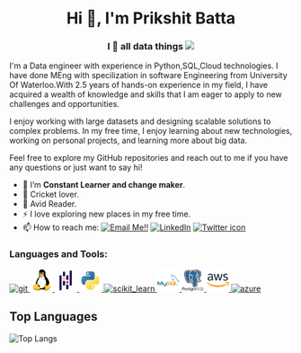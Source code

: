 <h1 align="center">Hi 👋, I'm Prikshit Batta </h1>
<h3 align="center">I &#128156; all data things <img src="https://github.com/TheDudeThatCode/TheDudeThatCode/blob/master/Assets/Rocket.gif" width="15px"></h3>

I'm a Data engineer with experience in Python,SQL,Cloud technologies. I have done MEng with specilization in software Engineering from University Of Waterloo.With 2.5 years of hands-on experience in my field, I have acquired a wealth of knowledge and skills that I am eager to apply to new challenges and opportunities.

I enjoy working with large datasets and designing scalable solutions to complex problems. In my free time, I enjoy learning about new technologies, working on personal projects, and learning more about big data.

Feel free to explore my GitHub repositories and reach out to me if you have any questions or just want to say hi!

- 🌱 I’m **Constant Learner and change maker**.
- 🏏 Cricket lover.
- 📖 Avid Reader.
- ⚡ I love exploring new places in my free time.
- 📫 How to reach me: <a href="mailto:prikshitbatta@gmail.com">![Email Me!!](https://img.shields.io/badge/Gmail-D14836?style=for-the-badge&logo=gmail&logoColor=white)</a> <a href="https://www.linkedin.com/in/prikshitbatta/">![LinkedIn](https://img.shields.io/badge/LinkedIn-0077B5?style=for-the-badge&logo=linkedin&logoColor=white)</a> <a href="https://twitter.com/PrikshitBatta">
  <img src="https://camo.githubusercontent.com/ac6e1101f110e5f500287cf70dac72519687620deefb5e8de1fa7ba6a3ba2407/68747470733a2f2f6564656e742e6769746875622e696f2f537570657254696e7949636f6e732f696d616765732f706e672f747769747465722e706e67" alt="Twitter icon" width="30" height="30">
</a>

<!-- ### Blogs posts -->
<!-- BLOG-POST-LIST:START -->
<!-- BLOG-POST-LIST:END -->

<h3 align="left">Languages and Tools:</h3>
<p align="left"> <a href="https://git-scm.com/" target="_blank" rel="noreferrer"> <img src="https://www.vectorlogo.zone/logos/git-scm/git-scm-icon.svg" alt="git" width="40" height="40"/> </a> <a href="https://www.linux.org/" target="_blank" rel="noreferrer"> <img src="https://raw.githubusercontent.com/devicons/devicon/master/icons/linux/linux-original.svg" alt="linux" width="40" height="40"/> </a> <a href="https://pandas.pydata.org/" target="_blank" rel="noreferrer"> <img src="https://raw.githubusercontent.com/devicons/devicon/2ae2a900d2f041da66e950e4d48052658d850630/icons/pandas/pandas-original.svg" alt="pandas" width="40" height="40"/> </a> <a href="https://www.python.org" target="_blank" rel="noreferrer"> <img src="https://raw.githubusercontent.com/devicons/devicon/master/icons/python/python-original.svg" alt="python" width="40" height="40"/> </a> <a href="https://scikit-learn.org/" target="_blank" rel="noreferrer"> <img src="https://upload.wikimedia.org/wikipedia/commons/0/05/Scikit_learn_logo_small.svg" alt="scikit_learn" width="40" height="40"/> </a> <a href="https://www.mysql.com/" target="_blank" rel="noreferrer"> <img src="https://raw.githubusercontent.com/devicons/devicon/master/icons/mysql/mysql-original-wordmark.svg" alt="mysql" width="40" height="40"/> </a> <a href="https://www.postgresql.org" target="_blank" rel="noreferrer"> <img src="https://raw.githubusercontent.com/devicons/devicon/master/icons/postgresql/postgresql-original-wordmark.svg" alt="postgresql" width="40" height="40"/> </a> <a href="https://aws.amazon.com" target="_blank" rel="noreferrer"> <img src="https://raw.githubusercontent.com/devicons/devicon/master/icons/amazonwebservices/amazonwebservices-original-wordmark.svg" alt="aws" width="40" height="40"/> <a href="https://azure.microsoft.com/en-in/" target="_blank" rel="noreferrer"> <img src="https://www.vectorlogo.zone/logos/microsoft_azure/microsoft_azure-icon.svg" alt="azure" width="40" height="40"/> </a></p>


## Top Languages
  
  ![Top Langs](https://github-readme-stats.vercel.app/api/top-langs/?username=battaprikshit&layout=compact)
